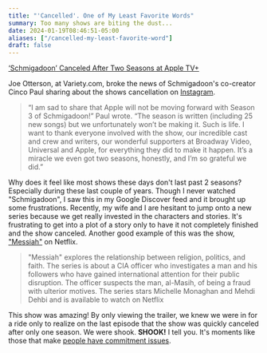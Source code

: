 ```yaml
---
title: "'Cancelled'. One of My Least Favorite Words"
summary: Too many shows are biting the dust...
date: 2024-01-19T08:46:51-05:00
aliases: ["/cancelled-my-least-favorite-word"]
draft: false
---
```

[‘Schmigadoon’ Canceled After Two Seasons at Apple TV+](https://variety.com/2024/tv/news/schmigadoon-canceled-apple-tv-1235876672/)

Joe Otterson, at Variety.com, broke the news of Schmigadoon's co-creator Cinco Paul sharing about the shows cancellation on [Instagram](https://www.instagram.com/p/C2QCQr7pvpb/). 

> “I am sad to share that Apple will not be moving forward with Season 3 of Schmigadoon!” Paul wrote. “The season is written (including 25 new songs) but we unfortunately won’t be making it. Such is life. I want to thank everyone involved with the show, our incredible cast and crew and writers, our wonderful supporters at Broadway Video, Universal and Apple, for everything they did to make it happen. It’s a miracle we even got two seasons, honestly, and I’m so grateful we did.”

Why does it feel like most shows these days don't last past 2 seasons? Especially during these last couple of years. Though I never watched "Schmigadoon", I saw this in my Google Discover feed and it brought up some frustrations. Recently, my wife and I are hesitant to jump onto a new series because we get really invested in the characters and stories. It's frustrating to get into a plot of a story only to have it not completely finished and the show canceled. Another good example of this was the show, ["Messiah"](https://g.co/kgs/CEu89D8) on Netflix. 

> "Messiah" explores the relationship between religion, politics, and faith. The series is about a CIA officer who investigates a man and his followers who have gained international attention for their public disruption. The officer suspects the man, al-Masih, of being a fraud with ulterior motives. The series stars Michelle Monaghan and Mehdi Dehbi and is available to watch on Netflix

This show was amazing! By only viewing the trailer, we knew we were in for a ride only to realize on the last episode that the show was quickly canceled after only one season. We were shook. **SHOOK!** I tell you. It's moments like those that make [people have commitment issues](https://www.reddit.com/r/netflix/comments/rv4w8k/cancellation_apprehension_prevents_me_from/). 

